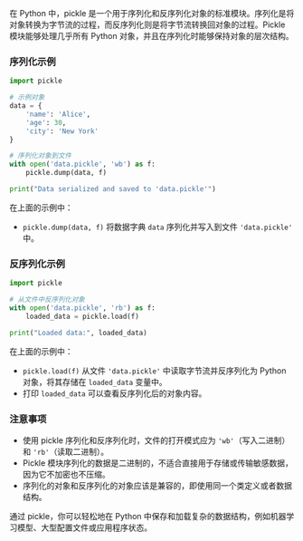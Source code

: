 在 Python 中，pickle 是一个用于序列化和反序列化对象的标准模块。序列化是将对象转换为字节流的过程，而反序列化则是将字节流转换回对象的过程。Pickle 模块能够处理几乎所有 Python 对象，并且在序列化时能够保持对象的层次结构。

### 序列化示例

```python
import pickle

# 示例对象
data = {
    'name': 'Alice',
    'age': 30,
    'city': 'New York'
}

# 序列化对象到文件
with open('data.pickle', 'wb') as f:
    pickle.dump(data, f)

print("Data serialized and saved to 'data.pickle'")
```

在上面的示例中：
- `pickle.dump(data, f)` 将数据字典 `data` 序列化并写入到文件 `'data.pickle'` 中。

### 反序列化示例

```python
import pickle

# 从文件中反序列化对象
with open('data.pickle', 'rb') as f:
    loaded_data = pickle.load(f)

print("Loaded data:", loaded_data)
```

在上面的示例中：
- `pickle.load(f)` 从文件 `'data.pickle'` 中读取字节流并反序列化为 Python 对象，将其存储在 `loaded_data` 变量中。
- 打印 `loaded_data` 可以查看反序列化后的对象内容。

### 注意事项
- 使用 pickle 序列化和反序列化时，文件的打开模式应为 `'wb'`（写入二进制）和 `'rb'`（读取二进制）。
- Pickle 模块序列化的数据是二进制的，不适合直接用于存储或传输敏感数据，因为它不加密也不压缩。
- 序列化的对象和反序列化的对象应该是兼容的，即使用同一个类定义或者数据结构。

通过 pickle，你可以轻松地在 Python 中保存和加载复杂的数据结构，例如机器学习模型、大型配置文件或应用程序状态。